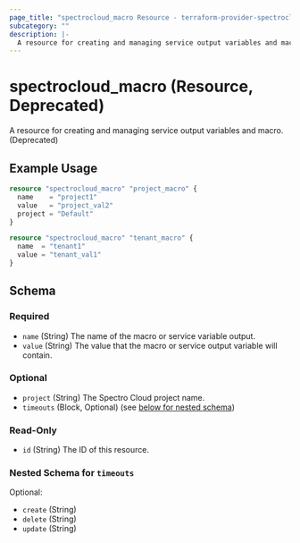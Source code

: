 ```yaml
---
page_title: "spectrocloud_macro Resource - terraform-provider-spectrocloud"
subcategory: ""
description: |-
  A resource for creating and managing service output variables and macro. (Deprecated)
---
```


# spectrocloud_macro (Resource, Deprecated)

  A resource for creating and managing service output variables and macro. (Deprecated)

## Example Usage

```terraform
resource "spectrocloud_macro" "project_macro" {
  name    = "project1"
  value   = "project_val2"
  project = "Default"
}

resource "spectrocloud_macro" "tenant_macro" {
  name  = "tenant1"
  value = "tenant_val1"
}
```


<!-- schema generated by tfplugindocs -->
## Schema

### Required

- `name` (String) The name of the macro or service variable output.
- `value` (String) The value that the macro or service output variable will contain.

### Optional

- `project` (String) The Spectro Cloud project name.
- `timeouts` (Block, Optional) (see [below for nested schema](#nestedblock--timeouts))

### Read-Only

- `id` (String) The ID of this resource.

<a id="nestedblock--timeouts"></a>
### Nested Schema for `timeouts`

Optional:

- `create` (String)
- `delete` (String)
- `update` (String)